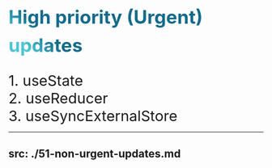
<style>
.first-problem { line-height: 3.5rem !important;
  background-color: #2B90B6;
  background-image: linear-gradient(45deg, #4EC5D4 10%, #146b8c 20%);
  background-size: 100%;
  font-size: 2.3rem !important;
  -webkit-background-clip: text;
  -moz-background-clip: text;
  -webkit-text-fill-color: transparent;
  -moz-text-fill-color: transparent;
}

.text {
    font-size: 1.8rem !important;
}
</style>

<h1 class="first-problem">High priority (Urgent) updates</h1>

<div class="text">
    1. useState
</div>

<div class="text">
    2. useReducer
</div>

<div class="text">
    3. useSyncExternalStore
</div>

---
src: ./51-non-urgent-updates.md
---
